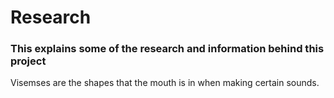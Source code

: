 # Research

### This explains some of the research and information behind this project

Visemses are the shapes that the mouth is in when making certain sounds. 